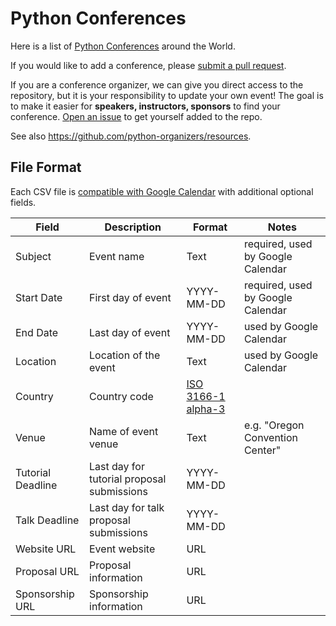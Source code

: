 # Python Conferences

Here is a list of [Python Conferences](http://www.pycon.org) around the World.

If you would like to add a conference, please [submit a pull request](https://github.com/python-organizers/conferences/pulls).

If you are a conference organizer, we can give you direct access to the repository, but it is your responsibility to update your own event! The goal is to make it easier for **speakers, instructors, sponsors** to find your conference. [Open an issue](https://github.com/python-organizers/conferences/issues/new?template=request-for-access-as-a-conference-organizer-.md) to get yourself added to the repo.

See also https://github.com/python-organizers/resources.

## File Format

Each CSV file is [compatible with Google Calendar](https://support.google.com/calendar/answer/37118?hl=en) with additional optional fields.

| Field             | Description                                | Format                                                                 | Notes
|-------------------|--------------------------------------------|------------------------------------------------------------------------|-----------------------------------
| Subject           | Event name                                 | Text                                                                   | required, used by Google Calendar
| Start Date        | First day of event                         | YYYY-MM-DD                                                             | required, used by Google Calendar
| End Date          | Last day of event                          | YYYY-MM-DD                                                             | used by Google Calendar
| Location          | Location of the event                      | Text                                                                   | used by Google Calendar
| Country           | Country code                               | [ISO 3166-1 alpha-3](https://en.wikipedia.org/wiki/ISO_3166-1_alpha-3) |
| Venue             | Name of event venue                        | Text                                                                   | e.g. "Oregon Convention Center"
| Tutorial Deadline | Last day for tutorial proposal submissions | YYYY-MM-DD                                                             |
| Talk Deadline     | Last day for talk proposal submissions     | YYYY-MM-DD                                                             |
| Website URL       | Event website                              | URL                                                                    |
| Proposal URL      | Proposal information                       | URL                                                                    |
| Sponsorship URL   | Sponsorship information                    | URL                                                                    |
